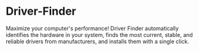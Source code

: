 # Driver-Finder
Maximize your computer's performance! Driver Finder automatically identifies the hardware in your system, finds the most current, stable, and reliable drivers from manufacturers, and installs them with a single click.
